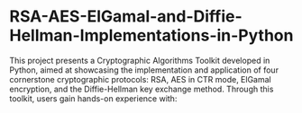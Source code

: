 # RSA-AES-ElGamal-and-Diffie-Hellman-Implementations-in-Python
This project presents a Cryptographic Algorithms Toolkit developed in Python, aimed at showcasing the implementation and application of four cornerstone cryptographic protocols: RSA, AES in CTR mode, ElGamal encryption, and the Diffie-Hellman key exchange method. Through this toolkit, users gain hands-on experience with:
